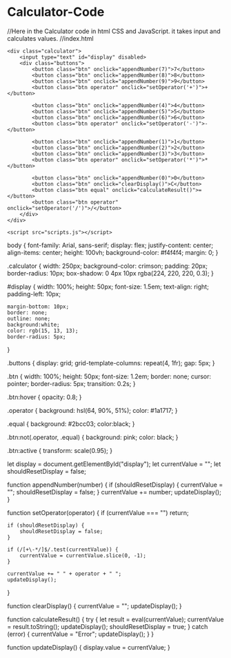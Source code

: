 # Calculator-Code
//Here in the Calculator code in html CSS and JavaScript. it takes input and calculates values.
//index.html
<!DOCTYPE html>
<html lang="en">
<head>
    <meta charset="UTF-8">
    <meta name="viewport" content="width=device-width, initial-scale=1.0">
    <title>Calculator</title>
    <link rel="stylesheet" href="styles.css">
</head>
<body>
    
    <div class="calculator">
        <input type="text" id="display" disabled>
        <div class="buttons">
            <button class="btn" onclick="appendNumber(7)">7</button>
            <button class="btn" onclick="appendNumber(8)">8</button>
            <button class="btn" onclick="appendNumber(9)">9</button>
            <button class="btn operator" onclick="setOperator('+')">+</button>
            
            <button class="btn" onclick="appendNumber(4)">4</button>
            <button class="btn" onclick="appendNumber(5)">5</button>
            <button class="btn" onclick="appendNumber(6)">6</button>
            <button class="btn operator" onclick="setOperator('-')">-</button>
            
            <button class="btn" onclick="appendNumber(1)">1</button>
            <button class="btn" onclick="appendNumber(2)">2</button>
            <button class="btn" onclick="appendNumber(3)">3</button>
            <button class="btn operator" onclick="setOperator('*')">*</button>
            
            <button class="btn" onclick="appendNumber(0)">0</button>
            <button class="btn" onclick="clearDisplay()">C</button>
            <button class="btn equal" onclick="calculateResult()">=</button>
            <button class="btn operator" onclick="setOperator('/')">/</button>
        </div>
    </div>

    <script src="scripts.js"></script>
</body>
</html>

<!--css part-->
body {
    font-family: Arial, sans-serif;
    display: flex;
    justify-content: center;
    align-items: center;
    height: 100vh;
    background-color: #f4f4f4;
    margin: 0;
}

.calculator {
    width: 250px;
    background-color: crimson;
    padding: 20px;
    border-radius: 10px;
    box-shadow: 0 4px 10px rgba(224, 220, 220, 0.3);
}

#display {
    width: 100%;
    height: 50px;
    font-size: 1.5em;
    text-align: right;
    padding-left: 10px;
   
    margin-bottom: 10px;
    border: none;
    outline: none;
    background:white;
    color: rgb(15, 13, 13);
    border-radius: 5px;
}

.buttons {
    display: grid;
    grid-template-columns: repeat(4, 1fr);
    gap: 5px;
}

.btn {
    width: 100%;
    height: 50px;
    font-size: 1.2em;
    border: none;
    cursor: pointer;
    border-radius: 5px;
    transition: 0.2s;
}

.btn:hover {
    opacity: 0.8;
}

.operator {
    background: hsl(64, 90%, 51%);
    color: #1a1717;
}

.equal {
    background: #2bcc03;
    color:black;
}

.btn:not(.operator, .equal) {
    background: pink;
    color: black;
}

.btn:active {
    transform: scale(0.95);
}

<!--JavaScript-->
let display = document.getElementById("display");
let currentValue = "";
let shouldResetDisplay = false; 

function appendNumber(number) {
    if (shouldResetDisplay) {
        currentValue = "";
        shouldResetDisplay = false;
    }
    currentValue += number;
    updateDisplay();
}

function setOperator(operator) {
    if (currentValue === "") return; 

    if (shouldResetDisplay) {
        shouldResetDisplay = false;
    }

    if (/[+\-*/]$/.test(currentValue)) {
        currentValue = currentValue.slice(0, -1); 
    }

    currentValue += " " + operator + " "; 
    updateDisplay();
}

function clearDisplay() {
    currentValue = "";
    updateDisplay();
}

function calculateResult() {
    try {
        let result = eval(currentValue); 
        currentValue = result.toString();
        updateDisplay();
        shouldResetDisplay = true; 
    } catch (error) {
        currentValue = "Error";
        updateDisplay();
    }
}

function updateDisplay() {
    display.value = currentValue;
}



